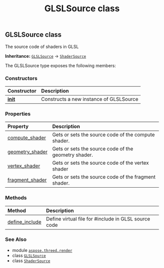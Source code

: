 ﻿---
title: GLSLSource class
second_title: Aspose.3D for Python via .NET API References
description: 
type: docs
weight: 50
url: /aspose.threed.render/glslsource/
is_root: false
---

## GLSLSource class

The source code of shaders in GLSL



**Inheritance:** [`GLSLSource`](/3d/python-net/aspose.threed.render/glslsource) → 
[`ShaderSource`](/3d/python-net/aspose.threed.render/shadersource)



The GLSLSource type exposes the following members:

### Constructors
| Constructor | Description |
| :- | :- |
| [__init__](/3d/python-net/aspose.threed.render/glslsource/__init__/#) | Constructs a new instance of GLSLSource |


### Properties
| Property | Description |
| :- | :- |
| [compute_shader](/3d/python-net/aspose.threed.render/glslsource/compute_shader) | Gets or sets the source code of the compute shader. |
| [geometry_shader](/3d/python-net/aspose.threed.render/glslsource/geometry_shader) | Gets or sets the source code of the geometry shader. |
| [vertex_shader](/3d/python-net/aspose.threed.render/glslsource/vertex_shader) | Gets or sets the source code of the vertex shader |
| [fragment_shader](/3d/python-net/aspose.threed.render/glslsource/fragment_shader) | Gets or sets the source code of the fragment shader. |


### Methods
| Method | Description |
| :- | :- |
| [define_include](/3d/python-net/aspose.threed.render/glslsource/define_include/#str-str) | Define virtual file for #include in GLSL source code |



### See Also
* module [`aspose.threed.render`](..)
* class [`GLSLSource`](/3d/python-net/aspose.threed.render/glslsource)
* class [`ShaderSource`](/3d/python-net/aspose.threed.render/shadersource)
